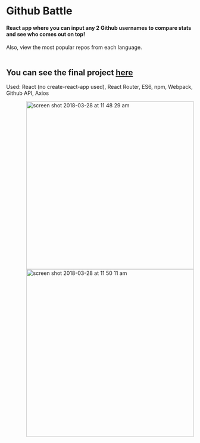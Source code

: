Github Battle
========
#### React app where you can input any 2 Github usernames to compare stats and see who comes out on top!
Also, view the most popular repos from each language.
</br>
</br>
## You can see the final project [here](https://github-battle-react-4b568.firebaseapp.com/)

Used: React (no create-react-app used), React Router, ES6, npm, Webpack, Github API, Axios

<img width="450" align="right" alt="screen shot 2018-03-28 at 11 48 29 am" src="https://user-images.githubusercontent.com/26611339/38040776-3e7a37fc-327e-11e8-8add-93f714baa360.png">

<img width="450" align="right" alt="screen shot 2018-03-28 at 11 50 11 am" src="https://user-images.githubusercontent.com/26611339/38040794-4a157f5e-327e-11e8-94b9-93f992a922e8.png">
